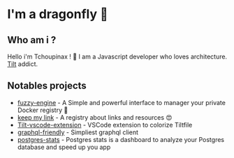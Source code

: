 # I'm a dragonfly 🐉

## Who am i ?

Hello i'm Tchoupinax ! 🦄 I am a Javascript developer who loves architecture. [Tilt](https://tilt.dev/) addict.

## Notables projects

- [fuzzy-engine](https://github.com/Tchoupinax/fuzzy-engine) - A Simple and powerful interface to manager your private Docker registry 🐳
- [keep my link](https://corentinfiloche.xyz/keep-my-link/search/validated/) - A registry about links and resources 😍
- [Tilt-vscode-extension](https://github.com/Tchoupinax/tilt-vscode-extension) - VSCode extension to colorize Tiltfile
- [graphql-friendly](https://github.com/Tchoupinax/graphql-friendly) - Simpliest graphql client
- [postgres-stats](https://github.com/Tchoupinax/postgres-stats) - Postgres stats is a dashboard to analyze your Postgres database and speed up you app 
